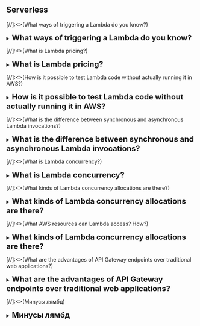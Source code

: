## Serverless

[//]:<>(What ways of triggering a Lambda do you know?)

<details>
    <summary>
        <b><big><big>
            What ways of triggering a Lambda do you know?
        </big></big></b>
    </summary>

Функции Lambda можно активировать разными способами: 
- HTTP-запросом
- загрузкой нового документа в S3
- запланированным заданием
- потоком данных AWS Kinesis
- уведомлением от AWS SNS

</details>

[//]:<>(What is Lambda pricing?)

<details>
    <summary>
        <b><big><big>
            What is Lambda pricing?
        </big></big></b>
    </summary>

AWS Lambda берет деньги за кол-во запросов в месяц
и за время вычислительного времени в месяц,
которые можно использовать для функций,
работающих как на процессорах x86, так и на процессорах arm.

</details>

[//]:<>(How is it possible to test Lambda code without actually running it in AWS?)

<details>
    <summary>
        <b><big><big>
            How is it possible to test Lambda code without actually running it in AWS?
        </big></big></b>
    </summary>

С помощью интерфейса командной строки (CLI) AWS SAM 
вы можете локально тестировать и «пошагово» отлаживать 
свои бессерверные приложения перед их загрузкой в облако AWS

</details>

[//]:<>(What is the difference between synchronous and asynchronous Lambda invocations?)

<details>
    <summary>
        <b><big><big>
            What is the difference between synchronous and asynchronous Lambda invocations?
        </big></big></b>
    </summary>

При синхронном вызове вы ждете, пока функция обработает событие 
и вернет ответ. 

При асинхронном вызове Lambda ставит событие в очередь для обработки 
и немедленно возвращает ответ.

</details>

[//]:<>(What is Lambda concurrency?)

<details>
    <summary>
        <b><big><big>
            What is Lambda concurrency?
        </big></big></b>
    </summary>

Параллелизм Lambda состоит из количества запросов, 
которые определенная функция обслуживает в любой момент времени. 

После вызова функции Lambda использует экземпляр функции 
для обработки события. 
После того как код функции перестанет выполняться, 
он может начать обработку другого запроса.

</details>

[//]:<>(What kinds of Lambda concurrency allocations are there?)

<details>
    <summary>
        <b><big><big>
            What kinds of Lambda concurrency allocations are there?
        </big></big></b>
    </summary>

Доступны два типа управления параллелизмом:

**Зарезервированный параллелизм** — зарезервированный параллелизм 
гарантирует максимальное количество одновременных экземпляров для функции.
Когда функция зарезервировала параллелизм, никакая другая функция 
не может использовать этот параллелизм.

**Предоставленный параллелизм**. - Предоставленный параллелизм 
инициализирует запрошенное количество сред выполнения, 
чтобы они были готовы немедленно реагировать на вызовы вашей функции.

</details>

[//]:<>(What AWS resources can Lambda access? How?)

<details>
    <summary>
        <b><big><big>
            What kinds of Lambda concurrency allocations are there?
        </big></big></b>
    </summary>

Теперь ваши функции Lambda могут получать доступ к базам данных 
Amazon RDS, хранилищам данных Amazon Redshift, 
узлам Amazon ElasticCache и другим конечным точкам, 
которые доступны только из определенного VPC.

Вы должны предоставить дополнительную информацию о конфигурации VPC, 
такую как идентификаторы подсети VPC и идентификаторы группы безопасности,
чтобы разрешить функциям Lambda доступ к ресурсам в Amazon VPC.

</details>

[//]:<>(What are the advantages of API Gateway endpoints over traditional web applications?)

<details>
    <summary>
        <b><big><big>
            What are the advantages of API Gateway endpoints over traditional web applications?
        </big></big></b>
    </summary>

Gateway API позволяет выполнять общие задачи управления API, 
такие, как безопасность, кэширование, регулирование и мониторинг.

</details>

[//]:<>(Минусы лямбд)

<details>
    <summary>
        <b><big><big>
            Минусы лямбд
        </big></big></b>
    </summary>

Java работает плоховато из-за это того что у java cold start (надо поднимать сначала JVM)

</details>